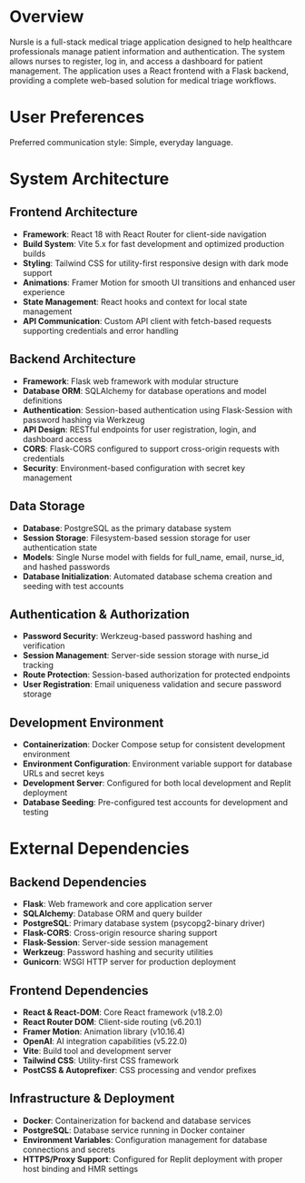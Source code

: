 # Overview

Nursle is a full-stack medical triage application designed to help healthcare professionals manage patient information and authentication. The system allows nurses to register, log in, and access a dashboard for patient management. The application uses a React frontend with a Flask backend, providing a complete web-based solution for medical triage workflows.

# User Preferences

Preferred communication style: Simple, everyday language.

# System Architecture

## Frontend Architecture
- **Framework**: React 18 with React Router for client-side navigation
- **Build System**: Vite 5.x for fast development and optimized production builds
- **Styling**: Tailwind CSS for utility-first responsive design with dark mode support
- **Animations**: Framer Motion for smooth UI transitions and enhanced user experience
- **State Management**: React hooks and context for local state management
- **API Communication**: Custom API client with fetch-based requests supporting credentials and error handling

## Backend Architecture
- **Framework**: Flask web framework with modular structure
- **Database ORM**: SQLAlchemy for database operations and model definitions
- **Authentication**: Session-based authentication using Flask-Session with password hashing via Werkzeug
- **API Design**: RESTful endpoints for user registration, login, and dashboard access
- **CORS**: Flask-CORS configured to support cross-origin requests with credentials
- **Security**: Environment-based configuration with secret key management

## Data Storage
- **Database**: PostgreSQL as the primary database system
- **Session Storage**: Filesystem-based session storage for user authentication state
- **Models**: Single Nurse model with fields for full_name, email, nurse_id, and hashed passwords
- **Database Initialization**: Automated database schema creation and seeding with test accounts

## Authentication & Authorization
- **Password Security**: Werkzeug-based password hashing and verification
- **Session Management**: Server-side session storage with nurse_id tracking
- **Route Protection**: Session-based authorization for protected endpoints
- **User Registration**: Email uniqueness validation and secure password storage

## Development Environment
- **Containerization**: Docker Compose setup for consistent development environment
- **Environment Configuration**: Environment variable support for database URLs and secret keys
- **Development Server**: Configured for both local development and Replit deployment
- **Database Seeding**: Pre-configured test accounts for development and testing

# External Dependencies

## Backend Dependencies
- **Flask**: Web framework and core application server
- **SQLAlchemy**: Database ORM and query builder
- **PostgreSQL**: Primary database system (psycopg2-binary driver)
- **Flask-CORS**: Cross-origin resource sharing support
- **Flask-Session**: Server-side session management
- **Werkzeug**: Password hashing and security utilities
- **Gunicorn**: WSGI HTTP server for production deployment

## Frontend Dependencies
- **React & React-DOM**: Core React framework (v18.2.0)
- **React Router DOM**: Client-side routing (v6.20.1)
- **Framer Motion**: Animation library (v10.16.4)
- **OpenAI**: AI integration capabilities (v5.22.0)
- **Vite**: Build tool and development server
- **Tailwind CSS**: Utility-first CSS framework
- **PostCSS & Autoprefixer**: CSS processing and vendor prefixes

## Infrastructure & Deployment
- **Docker**: Containerization for backend and database services
- **PostgreSQL**: Database service running in Docker container
- **Environment Variables**: Configuration management for database connections and secrets
- **HTTPS/Proxy Support**: Configured for Replit deployment with proper host binding and HMR settings